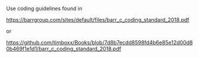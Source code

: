 Use coding guidelines found in 

https://barrgroup.com/sites/default/files/barr_c_coding_standard_2018.pdf

or 

https://github.com/timboxx/Books/blob/7d8b7ecdd8598fd4b6e85e12d00d80b469f1e1d1/barr_c_coding_standard_2018.pdf